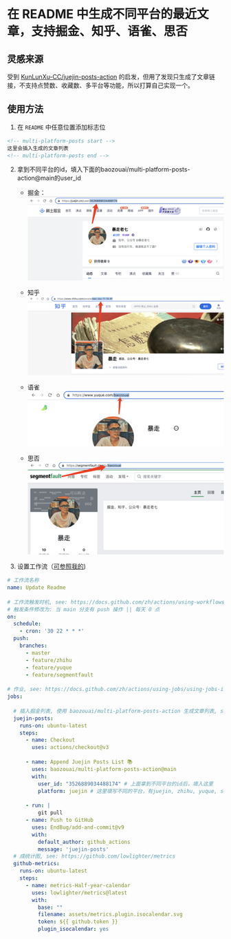 # 在 README 中生成不同平台的最近文章，支持掘金、知乎、语雀、思否

## 灵感来源

受到 [KunLunXu-CC/juejin-posts-action](https://github.com/KunLunXu-CC/juejin-posts-action) 的启发，但用了发现只生成了文章链接，不支持点赞数、收藏数、多平台等功能，所以打算自己实现一个。

## 使用方法

1. 在 `README` 中任意位置添加标志位

```markdown
<!-- multi-platform-posts start -->
这里会插入生成的文章列表
<!-- multi-platform-posts end -->
```

2. 拿到不同平台的id，填入下面的baozouai/multi-platform-posts-action@main的user_id

   - 掘金：![](./assets/juejin_id.png)

   - 知乎![](./assets/zhihu_id.png)

   - 语雀 ![](./assets/yuque_id.png)

   - 思否 ![](./assets/segmentfault_id.png)

     

2. 设置工作流（[可参照我的](https://github.com/baozouai/baozouai/blob/master/.github/workflows/update_readme.yml))

```yaml
# 工作流名称
name: Update Readme

# 工作流触发时机, see: https://docs.github.com/zh/actions/using-workflows/triggering-a-workflow
# 触发条件修改为: 当 main 分支有 push 操作 || 每天 0 点
on:
  schedule:
    - cron: '30 22 * * *'
  push:
    branches: 
      - master
      - feature/zhihu  
      - feature/yuque  
      - feature/segmentfault  

# 作业, see: https://docs.github.com/zh/actions/using-jobs/using-jobs-in-a-workflow
jobs:

  # 插入掘金列表, 使用 baozouai/multi-platform-posts-action 生成文章列表, see: https://github.com/baozouai/multi-platform-posts-action
  juejin-posts: 
    runs-on: ubuntu-latest    
    steps:
      - name: Checkout
        uses: actions/checkout@v3

      - name: Append Juejin Posts List 📚
        uses: baozouai/multi-platform-posts-action@main
        with: 
          user_id: "3526889034488174" # 上面拿到不同平台的id后，填入这里
          platform: juejin # 这里填写不同的平台，有juejin, zhihu, yuque, segmentfault

      - run: |
          git pull
      - name: Push to GitHub
        uses: EndBug/add-and-commit@v9
        with:
          default_author: github_actions
          message: 'juejin-posts'
  # 成统计图, see: https://github.com/lowlighter/metrics
  github-metrics: 
    runs-on: ubuntu-latest    
    steps:
      - name: metrics-Half-year-calendar
        uses: lowlighter/metrics@latest
        with:
          base: ""
          filename: assets/metrics.plugin.isocalendar.svg
          token: ${{ github.token }}
          plugin_isocalendar: yes
```
